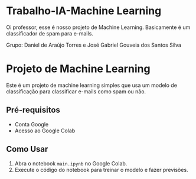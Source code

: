 # Trabalho-IA-Machine Learning

Oi professor, esse é nosso projeto de Machine Learning. Basicamente é um classificador de spam para e-mails.

Grupo:
Daniel de Araújo Torres e José Gabriel Gouveia dos Santos Silva

# Projeto de Machine Learning

Este é um projeto de machine learning simples que usa um modelo de classificação para classificar e-mails como spam ou não.

## Pré-requisitos

* Conta Google
* Acesso ao Google Colab

## Como Usar

1. Abra o notebook `main.ipynb` no Google Colab.
2. Execute o código do notebook para treinar o modelo e fazer previsões.
